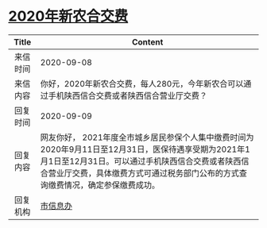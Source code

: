 # [2020年新农合交费](http://www.shangluo.gov.cn/zmhd/ldxxxx.jsp?urltype=leadermail.LeaderMailContentUrl&wbtreeid=1112&leadermailid=6424)

| Title |                                                              Content                                                               |
|:-----:|------------------------------------------------------------------------------------------------------------------------------------|
| 来信时间  | 2020-09-08                                                                                                                         |
| 来信内容  | 你好，2020年新农合交费，每人280元，今年新农合可以通过手机陕西信合交费或者陕西信合营业厅交费？                                                                                 |
| 回复时间  | 2020-09-09                                                                                                                         |
| 回复内容  | 网友你好， 2021年度全市城乡居民参保个人集中缴费时间为2020年9月11日至12月31日，医保待遇享受期为2021年1月1日至12月31日。可以通过手机陕西信合交费或者陕西信合营业厅交费，具体缴费方式可通过税务部门公布的方式查询缴费情况，确定参保缴费成功。 |
| 回复机构  | [市信息办](../../category/agencies/市信息办.md)                                                                                            |